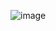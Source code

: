 ![image](https://github.com/otavio-azevedo/Demo.GraphQL/assets/52329533/7da90c09-ad91-4288-85cd-e6bc374c6da3)
